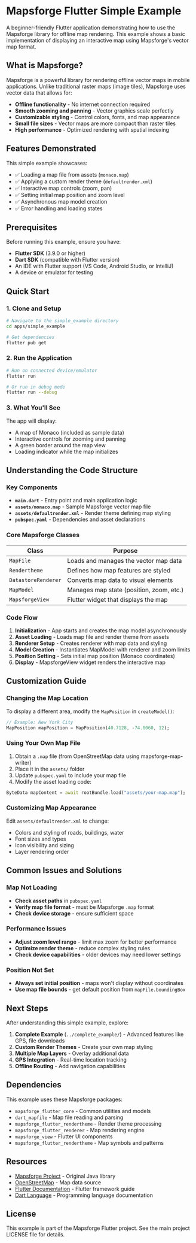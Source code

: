 # Mapsforge Flutter Simple Example

A beginner-friendly Flutter application demonstrating how to use the Mapsforge library for offline map rendering. This example shows a basic implementation of displaying an interactive map using Mapsforge's vector map format.

## What is Mapsforge?

Mapsforge is a powerful library for rendering offline vector maps in mobile applications. Unlike traditional raster maps (image tiles), Mapsforge uses vector data that allows for:

- **Offline functionality** - No internet connection required
- **Smooth zooming and panning** - Vector graphics scale perfectly
- **Customizable styling** - Control colors, fonts, and map appearance
- **Small file sizes** - Vector maps are more compact than raster tiles
- **High performance** - Optimized rendering with spatial indexing

## Features Demonstrated

This simple example showcases:

- ✅ Loading a map file from assets (`monaco.map`)
- ✅ Applying a custom render theme (`defaultrender.xml`)
- ✅ Interactive map controls (zoom, pan)
- ✅ Setting initial map position and zoom level
- ✅ Asynchronous map model creation
- ✅ Error handling and loading states

## Prerequisites

Before running this example, ensure you have:

- **Flutter SDK** (3.9.0 or higher)
- **Dart SDK** (compatible with Flutter version)
- An IDE with Flutter support (VS Code, Android Studio, or IntelliJ)
- A device or emulator for testing

## Quick Start

### 1. Clone and Setup

```bash
# Navigate to the simple_example directory
cd apps/simple_example

# Get dependencies
flutter pub get
```

### 2. Run the Application

```bash
# Run on connected device/emulator
flutter run

# Or run in debug mode
flutter run --debug
```

### 3. What You'll See

The app will display:
- A map of Monaco (included as sample data)
- Interactive controls for zooming and panning
- A green border around the map view
- Loading indicator while the map initializes

## Understanding the Code Structure

### Key Components

- **`main.dart`** - Entry point and main application logic
- **`assets/monaco.map`** - Sample Mapsforge vector map file
- **`assets/defaultrender.xml`** - Render theme defining map styling
- **`pubspec.yaml`** - Dependencies and asset declarations

### Core Mapsforge Classes

| Class | Purpose |
|-------|---------|
| `MapFile` | Loads and manages the vector map data |
| `Rendertheme` | Defines how map features are styled |
| `DatastoreRenderer` | Converts map data to visual elements |
| `MapModel` | Manages map state (position, zoom, etc.) |
| `MapsforgeView` | Flutter widget that displays the map |

### Code Flow

1. **Initialization** - App starts and creates the map model asynchronously
2. **Asset Loading** - Loads map file and render theme from assets
3. **Renderer Setup** - Creates renderer with map data and styling
4. **Model Creation** - Instantiates MapModel with renderer and zoom limits
5. **Position Setting** - Sets initial map position (Monaco coordinates)
6. **Display** - MapsforgeView widget renders the interactive map

## Customization Guide

### Changing the Map Location

To display a different area, modify the `MapPosition` in `createModel()`:

```dart
// Example: New York City
MapPosition mapPosition = MapPosition(40.7128, -74.0060, 12);
```

### Using Your Own Map File

1. Obtain a `.map` file (from OpenStreetMap data using mapsforge-map-writer)
2. Place it in the `assets/` folder
3. Update `pubspec.yaml` to include your map file
4. Modify the asset loading code:

```dart
ByteData mapContent = await rootBundle.load("assets/your-map.map");
```

### Customizing Map Appearance

Edit `assets/defaultrender.xml` to change:
- Colors and styling of roads, buildings, water
- Font sizes and types
- Icon visibility and sizing
- Layer rendering order

## Common Issues and Solutions

### Map Not Loading
- **Check asset paths** in `pubspec.yaml`
- **Verify map file format** - must be Mapsforge `.map` format
- **Check device storage** - ensure sufficient space

### Performance Issues
- **Adjust zoom level range** - limit max zoom for better performance
- **Optimize render theme** - reduce complex styling rules
- **Check device capabilities** - older devices may need lower settings

### Position Not Set
- **Always set initial position** - maps won't display without coordinates
- **Use map file bounds** - get default position from `mapFile.boundingBox`

## Next Steps

After understanding this simple example, explore:

1. **Complete Example** (`../complete_example/`) - Advanced features like GPS, file downloads
2. **Custom Render Themes** - Create your own map styling
3. **Multiple Map Layers** - Overlay additional data
4. **GPS Integration** - Real-time location tracking
5. **Offline Routing** - Add navigation capabilities

## Dependencies

This example uses these Mapsforge packages:

- `mapsforge_flutter_core` - Common utilities and models
- `dart_mapfile` - Map file reading and parsing
- `mapsforge_flutter_rendertheme` - Render theme processing
- `mapsforge_flutter_renderer` - Map rendering engine
- `mapsforge_view` - Flutter UI components
- `mapsforge_flutter_rendertheme` - Map symbols and patterns

## Resources

- [Mapsforge Project](https://github.com/mapsforge/mapsforge) - Original Java library
- [OpenStreetMap](https://www.openstreetmap.org/) - Map data source
- [Flutter Documentation](https://docs.flutter.dev/) - Flutter framework guide
- [Dart Language](https://dart.dev/) - Programming language documentation

## License

This example is part of the Mapsforge Flutter project. See the main project LICENSE file for details.
